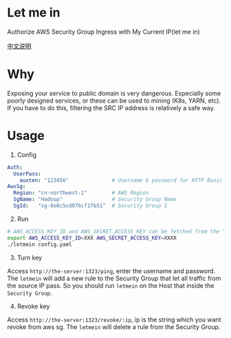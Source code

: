 # Let me in
Authorize AWS Security Group Ingress with My Current IP(let me in)

[中文说明](./README-zh.md)

# Why
Exposing your service to public domain is very dangerous. 
Especially some poorly designed services, or these can be used to mining (K8s, YARN, etc). 
If you have to do this, filtering the SRC IP address is relatively a safe way.

# Usage

1. Config
   
```yaml
Auth:
  UserPass:
    auxten: "123456"              # Username & password for HTTP Basic Authentication
AwsSg:
  Region: "cn-northwest-1"        # AWS Region
  SgName: "Hadoop"                # Security Group Name
  SgId:   "sg-0e0c5cd076cf1fb51"  # Security Group I
```
2. Run

```bash
# AWS_ACCESS_KEY_ID and AWS_SECRET_ACCESS_KEY can be fetched from the "My security credentials"
export AWS_ACCESS_KEY_ID=XXX AWS_SECRET_ACCESS_KEY=XXXX 
./letmein config.yaml
```

3. Turn key

Access `http://the-server:1323/ping`, enter the username and password.
The `letmein` will add a new rule to the Security Group that let all traffic from the source IP pass.
So you should run `letmein` on the Host that inside the `Security Group`.

4. Revoke key

Access `http://the-server:1323/revoke/:ip`, ip is the string which you want revoke from aws sg.
The `letmein` will delete a rule from the Security Group.
